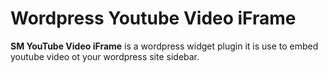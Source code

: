# Wordpress Youtube Video iFrame
**SM YouTube Video iFrame** is a wordpress widget plugin it is use to embed youtube video ot your wordpress site sidebar.
